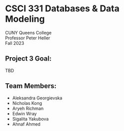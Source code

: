 # CSCI 331 Databases & Data Modeling

CUNY Queens College  
Professor Peter Heller  
Fall 2023

## Project 3 Goal:

TBD

## Team Members:

- Aleksandra Georgievska
- Nicholas Kong
- Aryeh Richman
- Edwin Wray
- Sigalita Yakubova
- Ahnaf Ahmed
